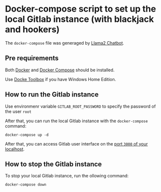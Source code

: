 # Docker-compose script to set up the local Gitlab instance (with blackjack and hookers)

The `docker-compose` file was generaged by [Llama2 Chatbot](https://www.llama2.ai/).

## Pre requirements

Both [Docker](https://docs.docker.com/get-docker/) and [Docker Compose](https://docs.docker.com/compose/) should be installed.

Use [Docke Toolbox](https://docs.bitnami.com/containers/how-to/install-docker-in-windows/) if you have Windows Home Edition.

## How to run the Gitlab instance

Use environmenr variable `GITLAB_ROOT_PASSWORD` to specify the password of the user `root`

After that, you can run the local Gitlab instance with the `docker-compose` command:

```
docker-compose up -d
```

After that, you can access Gitlab user interface on the [port `3000` of your localhost](http://127.0.0.1:3000).

## How to stop the Gitlab instance

To stop your local Gitlab instance, run the ollowing command:

```
docker-compose down
```
